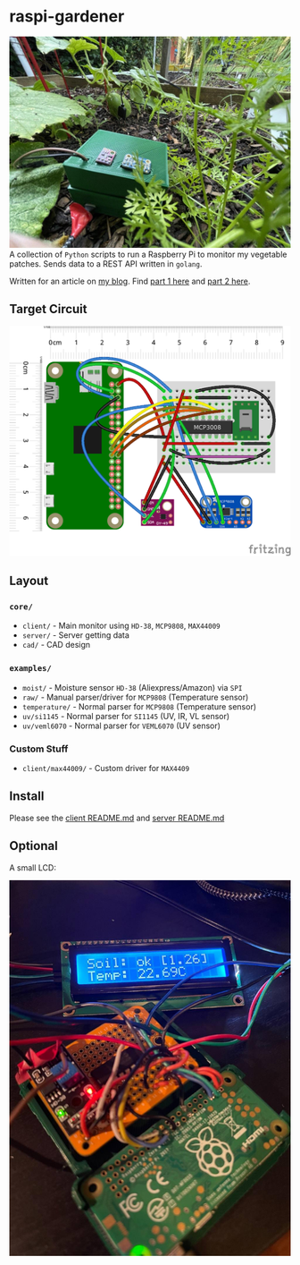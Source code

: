 # raspi-gardener

![docs/hardware.jpg](docs/hardware.jpg)
A collection of `Python` scripts to run a Raspberry Pi to monitor my vegetable patches. Sends data to a REST API written in `golang`.

Written for an article on [my blog](https://chollinger.com/blog). Find [part 1 here](https://chollinger.com/blog/2021/04/raspberry-pi-gardening-monitoring-a-vegetable-garden-using-a-raspberry-pi-part-1) and [part 2 here](https://chollinger.com/blog/2021/07/raspberry-pi-gardening-monitoring-a-vegetable-garden-using-a-raspberry-pi-part-2-3d-printing/).


## Target Circuit
![docs/full_bb.png](docs/full_bb.png)

## Layout

### `core/`
- `client/` - Main monitor using `HD-38`, `MCP9808`, `MAX44009` 
- `server/` - Server getting data
- `cad/` - CAD design 

### `examples/`
- `moist/` - Moisture sensor `HD-38` (Aliexpress/Amazon) via `SPI`
- `raw/` - Manual parser/driver for `MCP9808` (Temperature sensor) 
- `temperature/` - Normal parser for `MCP9808` (Temperature sensor)
- `uv/si1145` - Normal parser for `SI1145` (UV, IR, VL sensor)
- `uv/veml6070` - Normal parser for `VEML6070` (UV sensor)

### Custom Stuff
- `client/max44009/` - Custom driver for `MAX4409`

## Install
Please see the [client README.md](client/README.md) and [server README.md](server/README.md)

## Optional
A small LCD:

![docs/lcd.jpg](docs/lcd.jpg)